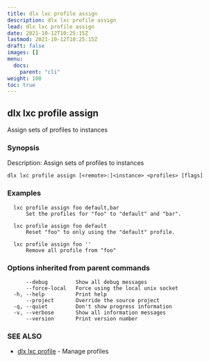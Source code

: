 ```yaml
---
title: dlx lxc profile assign
description: dlx lxc profile assign
lead: dlx lxc profile assign
date: 2021-10-12T10:25:15Z
lastmod: 2021-10-12T10:25:15Z
draft: false
images: []
menu:
  docs:
    parent: "cli"
weight: 100
toc: true
---
```

## dlx lxc profile assign

Assign sets of profiles to instances

### Synopsis

Description:
  Assign sets of profiles to instances



```
dlx lxc profile assign [<remote>:]<instance> <profiles> [flags]
```

### Examples

```
  lxc profile assign foo default,bar
      Set the profiles for "foo" to "default" and "bar".

  lxc profile assign foo default
      Reset "foo" to only using the "default" profile.

  lxc profile assign foo ''
      Remove all profile from "foo"
```

### Options inherited from parent commands

```
      --debug         Show all debug messages
      --force-local   Force using the local unix socket
  -h, --help          Print help
      --project       Override the source project
  -q, --quiet         Don't show progress information
  -v, --verbose       Show all information messages
      --version       Print version number
```

### SEE ALSO

* [dlx lxc profile](/docs/cmd/dlx_lxc_profile)	 - Manage profiles


